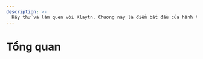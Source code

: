 ```yaml
---
description: >-
  Hãy thử và làm quen với Klaytn. Chương này là điểm bắt đầu của hành trình tới các dApp Klaytn của bạn.
---
```


# Tổng quan <a id="overview"></a>

